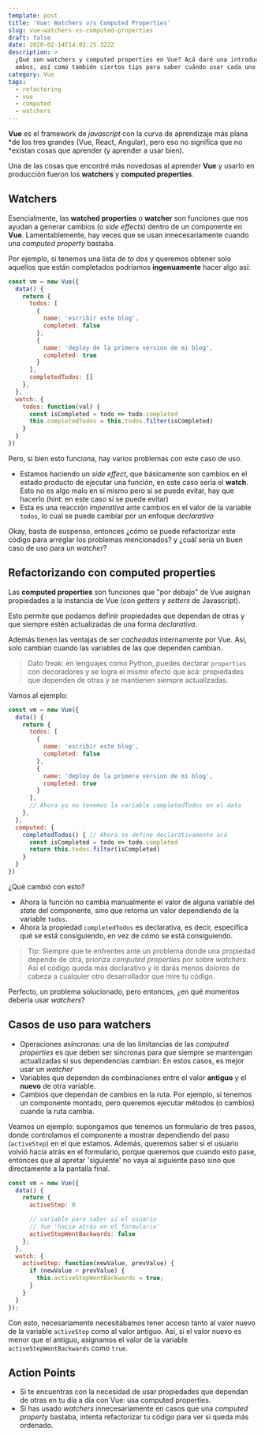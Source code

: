 ```yaml
---
template: post
title: 'Vue: Watchers v/s Computed Properties'
slug: vue-watchers-vs-computed-properties
draft: false
date: 2020-02-14T14:02:25.322Z
description: >
  ¿Qué son watchers y computed properties en Vue? Acá daré una introducción a
  ambos, así como también ciertos tips para saber cuándo usar cada uno.
category: Vue
tags:
  - refactoring
  - vue
  - computed
  - watchers
---
```


**Vue** es el framework de _javascript_ con la curva de aprendizaje más plana
*de los tres grandes (Vue, React, Angular), pero eso no significa que no
*existan cosas que aprender (y aprender a usar bien).

Una de las cosas que encontré más novedosas al aprender **Vue** y usarlo en
producción fueron los **watchers** y **computed properties**.

## Watchers

Esencialmente, las **watched properties** o **watcher** son funciones que nos
ayudan a generar cambios (o _side effects_) dentro de un componente en
**Vue**. Lamentablemente, hay veces que se usan innecesariamente cuando una
_computed property_ bastaba.

Por ejemplo, si tenemos una lista de _to dos_ y queremos obtener solo
aquellos que están completados podríamos **ingenuamente** hacer algo así:

```js
const vm = new Vue({
  data() {
    return {
      todos: [
        {
          name: 'escribir este blog',
          completed: false
        },
        {
          name: 'deploy de la primera version de mi blog',
          completed: true
        }
      ],
      completedTodos: []
    },
  },
  watch: {
    todos: function(val) {
      const isCompleted = todo => todo.completed
      this.completedTodos = this.todos.filter(isCompleted)
    }
  }
})
```

Pero, si bien esto funciona, hay varios problemas con este caso de uso.

- Estamos haciendo un _side effect_, que básicamente son cambios en el estado
  producto de ejecutar una función, en este caso sería el **watch**. Esto no es
  algo malo en sí mismo pero si se puede evitar, hay que hacerlo (hint: en este
  caso sí se puede evitar)
- Esta es una reacción _imperativa_ ante cambios en
  el valor de la variable `todos`, lo cual se puede cambiar por un enfoque
  _declarativo_

Okay, basta de suspenso, entonces ¿cómo se puede refactorizar este código
para arreglar los problemas mencionados? y ¿cuál sería un buen caso de uso
para un _watcher_?

## Refactorizando con computed properties

Las **computed properties** son funciones que "por debajo" de Vue asignan
propiedades a la instancia de Vue (con _getters_ y _setters_ de Javascript).

Esto permite que podamos definir propiedades que dependan de otras y que
siempre estén actualizadas de una forma _declarativa_.

Además tienen las ventajas de ser _cacheadas_ internamente por Vue. Así, solo
cambian cuando las variables de las que dependen cambian.

> Dato freak: en lenguajes como Python, puedes declarar `properties` con
> decoradores y se logra el mismo efecto que acá: propiedades que dependen de
> otras y se mantienen siempre actualizadas.

Vamos al ejemplo:

```js
const vm = new Vue({
  data() {
    return {
      todos: [
        {
          name: 'escribir este blog',
          completed: false
        },
        {
          name: 'deploy de la primera version de mi blog',
          completed: true
        }
      ],
      // Ahora ya no tenemos la variable completedTodos en el data
    },
  },
  computed: {
    completedTodos() { // Ahora se define declarativamente acá
      const isCompleted = todo => todo.completed
      return this.todos.filter(isCompleted)
    }
  }
})
```

¿Qué cambió con esto?

- Ahora la función no cambia manualmente el valor de alguna variable del _state_
  del componente, sino que retorna un valor dependiendo de la variable `todos`.
- Ahora la propiedad `completedTodos` es declarativa, es decir, especifica qué
  se está consiguiendo, en vez de cómo se está consiguiendo.

> Tip: Siempre que te enfrentes ante un problema donde una propiedad depende de
> otra, prioriza _computed properties_ por sobre _watchers_. Así el código queda
> más declarativo y le darás menos dolores de cabeza a cualquier otro
> desarrollador que mire tu código.

Perfecto, un problema solucionado, pero entonces, ¿en qué momentos debería usar
_watchers_?

## Casos de uso para watchers

- Operaciones asíncronas: una de las limitancias de las _computed properties_ es
  que deben ser síncronas para que siempre se mantengan actualizadas si sus
  dependencias cambian. En estos casos, es mejor usar un _watcher_
- Variables que dependen de combinaciones entre el valor **antiguo** y el
  **nuevo** de otra variable.
- Cambios que dependan de cambios en la ruta. Por ejemplo, si tenemos un
  componente montado, pero queremos ejecutar métodos (o cambios) cuando la ruta
  cambia.

Veamos un ejemplo: supongamos que tenemos un formulario de tres pasos, donde
controlamos el componente a mostrar dependiendo del paso (`activeStep`) en el
que estamos. Además, queremos saber si el usuario volvió hacia atrás en el
formulario, porque queremos que cuando esto pase, entonces que al apretar
'siguiente' no vaya al siguiente paso sino que directamente a la pantalla final.

```js
const vm = new Vue({
  data() {
    return {
      activeStep: 0

      // variable para saber si el usuario
      // fue 'hacia atrás en el formulario'
      activeStepWentBackwards: false
    };
  },
  watch: {
    activeStep: function(newValue, prevValue) {
      if (newValue < prevValue) {
        this.activeStepWentBackwards = true;
      }
    }
  }
});
```

Con esto, necesariamente necesitábamos tener acceso tanto al valor nuevo de la
variable `activeStep` como al valor antiguo. Así, si el valor nuevo es menor que
el antiguo, asignamos el valor de la variable `activeStepWentBackwards` como
`true`.

## Action Points

- Si te encuentras con la necesidad de usar propiedades que dependan de otras en tu día a día con Vue: usa computed properties.
- Si has usado _watchers_ innecesariamente en casos que una _computed property_ bastaba, intenta refactorizar tu código para ver si queda más ordenado.
